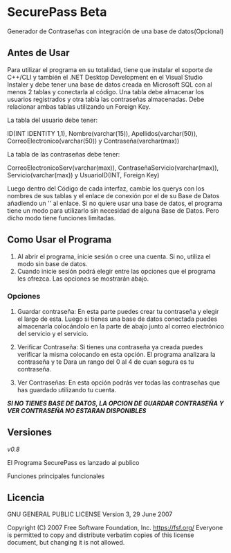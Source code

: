 # SecurePass Beta
Generador de Contraseñas con integración de una base de datos(Opcional)

## Antes de Usar
Para utilizar el programa en su totalidad, tiene que instalar el soporte de C++/CLI y también el .NET Desktop Development en el Visual Studio Instaler y debe tener una base de datos creada en Microsoft SQL con al menos 2 tablas y conectarla al código. Una tabla debe almacenar los usuarios registrados y otra tabla las contraseñas almacenadas. Debe relacionar ambas tablas utilizando un Foreign Key.

La tabla del usuario debe tener:

ID(INT IDENTITY 1,1), Nombre(varchar(15)), Apellidos(varchar(50)), CorreoElectronico(varchar(50)) y Contraseña(varchar(max))

La tabla de las contraseñas debe tener:

CorreoElectronicoServ(varchar(max)), ContraseñaServicio(varchar(max)), Servicio(varchar(max)) y UsuarioID(INT, Foreign Key)

Luego dentro del Código de cada interfaz, cambie los querys con los nombres de sus tablas y el enlace de conexión por el de su Base de Datos añadiendo un '\' al enlace.
Si no quiere usar una base de datos, el programa tiene un modo para utilizarlo sin necesidad de alguna Base de Datos. Pero dicho modo tiene funciones limitadas.

## Como Usar el Programa
1. Al abrir el programa, inicie sesión o cree una cuenta. Si no, utiliza el modo sin base de datos.
2. Cuando inicie sesión podrá elegir entre las opciones que el programa les ofrezca. Las opciones se mostrarán abajo.
   
### Opciones
1. Guardar contraseña: En esta parte puedes crear tu contraseña y elegir el largo de esta. Luego si tienes una base de datos conectada puedes almacenarla colocándolo en la parte de abajo junto al correo electrónico del servicio y el servicio.

2. Verificar Contraseña: Si tienes una contraseña ya creada puedes verificar la misma colocando en esta opción. El programa analizara la contraseña y te Dara un rango del 0 al 4 de cuan segura es tu contraseña.

3. Ver Contraseñas: En esta opción podrás ver todas las contraseñas que has guardado utilizando tu cuenta.

***SI NO TIENES BASE DE DATOS, LA OPCION DE GUARDAR CONTRASEÑA Y VER CONTRASEÑA NO ESTARAN DISPONIBLES***

## Versiones 
*v0.8*

El Programa SecurePass es lanzado al publico

Funciones principales funcionales

## Licencia
GNU GENERAL PUBLIC LICENSE
Version 3, 29 June 2007

 Copyright (C) 2007 Free Software Foundation, Inc. https://fsf.org/
 Everyone is permitted to copy and distribute verbatim copies
 of this license document, but changing it is not allowed.
